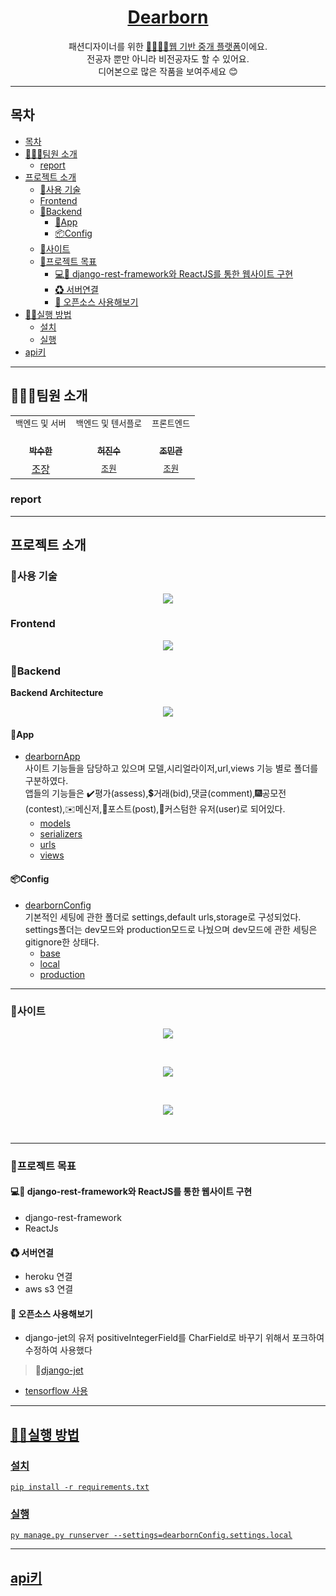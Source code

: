 <p align='middle'>


<h1 align='middle'><a href='https://dearborn.herokuapp.com'>Dearborn</a></h1>
<p align='middle'>
패션디자이너를 위한 <u>🙆‍♂️🙅‍♀️웹 기반 중개 플랫폼</u>이에요.<br>
 전공자 뿐만 아니라 비전공자도 할 수 있어요.<br>
디어본으로 많은 작품을 보여주세요 😊
</p>

---

## 목차

- [목차](#목차)
- [👨‍👨‍👧팀원 소개](#팀원-소개)
  - [report](#report)
- [프로젝트 소개](#프로젝트-소개)
  - [:wrench:사용 기술](#wrench사용-기술)
  - [Frontend](#frontend)
  - [:file_folder:Backend](#file_folderbackend)
    - [:iphone:App](#iphoneapp)
    - [:package:Config](#packageconfig)
  - [:minidisc:사이트](#minidisc사이트)
  - [📌프로젝트 목표](#프로젝트-목표)
    - [💻🤳 django-rest-framework와 ReactJS를 통한 웹사이트 구현](#-django-rest-framework와-reactjs를-통한-웹사이트-구현)
    - [♻ 서버연결](#-서버연결)
    - [💪 오픈소스 사용해보기](#-오픈소스-사용해보기)
- [👨‍💻실행 방법](#실행-방법)
  - [설치](#설치)
  - [실행](#실행)
- [api키](#api키)

---

## 👨‍👨‍👧팀원 소개

<table>
  <tr>
  <td align="center">
  <sub>
    백엔드 및 서버
  </sub>
  </td>
  <td align="center">
  <sub>
    백엔드 및 텐서플로
  </sub>
  </td>
  <td align="center">
  <sub>
    프론트엔드
  </sub>
  </td>
  </tr>
  <tr>
    <td align="center"><a href="https://github.com/VIXXPARK"><br /><sub><b>박수한</b></sub></a><br /></td>
    <td align="center"><a href="https://github.com/HJinS"><br /><sub><b>허진수</b></sub></a><br /></td>
    <td align="center"><a href="https://github.com/Pazbear"><br /><sub><b>조민관</b></sub></a><br /></td>
  </tr>
    <tr>
  <td align="center">
    <a href="">조장</a></sub>
  </td>
  <td align="center">
    <sub>
    <a href="">조원</a>
    </sub>
  </td>
  <td align="center">
    <sub>
    <a href="">조원</a></sub>
  </td>
  </tr>
</table>

### report


---

## 프로젝트 소개

### :wrench:사용 기술

> 

<p align='middle'><a href='' align='middle'><img src='./img/dev.png' /></a></p>


### Frontend

<p align='middle'><a href='' align='middle'><img src='./img/frontend.png' /></a></p>

### :file_folder:Backend
<strong>Backend Architecture</strong></br>
<p align='middle'><a href='' align='middle'><img src='./img/backend structure.png' /></a></p>

#### :iphone:App
- <a href="./backend/dearbornApp">dearbornApp</a></br>
  사이트 기능들을 담당하고 있으며 모델,시리얼라이저,url,views 기능 별로 폴더를 구분하였다.</br>
  앱들의 기능들은 :heavy_check_mark:평가(assess),:heavy_dollar_sign:거래(bid),댓글(comment),:fireworks:공모전(contest),:envelope:메신저,:scroll:포스트(post),:bust_in_silhouette:커스텀한 유저(user)로 되어있다.</br>
  - <a href="./backend/dearbornApp/models">models</a></br>
  - <a href="./backend/dearbornApp/serializers">serializers</a></br>
  - <a href="./backend/dearbornApp/urls">urls</a></br>
  - <a href="./backend/dearbornApp/views">views</a></br>

#### :package:Config
- <a href="./backend/dearbornConfig">dearbornConfig</a></br>
  기본적인 세팅에 관한 폴더로 settings,default urls,storage로 구성되었다.</br>
  settings폴더는 dev모드와 production모드로 나눴으며 dev모드에 관한 세팅은 gitignore한 상태다. </br>
  - <a href="./backend/dearbornConfig/settings">base</a></br>
  - <a href="./backend/dearbornConfig/settings">local</a></br>
  - <a href="./backend/dearbornConfig/settings">production</a></br>

---

### :minidisc:사이트 

<p align='middle'><a href='' align='middle'><img src='./img/site1.png' /></a></p>
</br> 
<p align='middle'><a href='' align='middle'><img src='./img/site2.png' /></a></p> 
</br>
<p align='middle'><a href='' align='middle'><img src='./img/site3.png' /></a></p> 
</br>

---
### 📌프로젝트 목표

#### 💻🤳 django-rest-framework와 ReactJS를 통한 웹사이트 구현

- django-rest-framework 
- ReactJs

#### ♻ 서버연결 

- heroku 연결
- aws s3 연결

#### 💪 오픈소스 사용해보기

- django-jet의 유저 positiveIntegerField를 CharField로 바꾸기 위해서 포크하여 수정하여 사용했다
> :rocket:<a href="https://github.com/VIXXPARK/django-jet">django-jet</br>
- tensorflow 사용

---

## 👨‍💻실행 방법

>   
> 

### 설치

```shell
pip install -r requirements.txt
```

### 실행

```shell
py manage.py runserver --settings=dearbornConfig.settings.local
```

---

## api키

